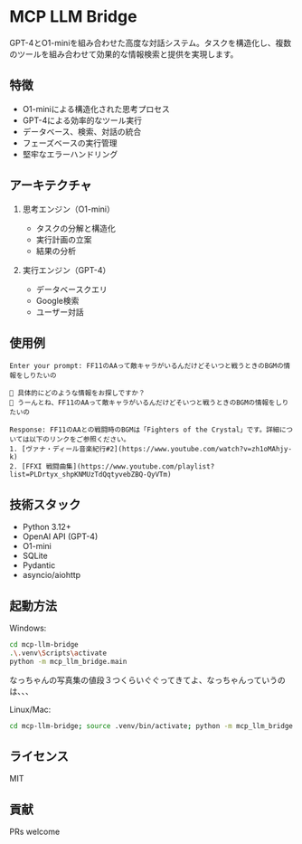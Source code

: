 # MCP LLM Bridge

GPT-4とO1-miniを組み合わせた高度な対話システム。タスクを構造化し、複数のツールを組み合わせて効果的な情報検索と提供を実現します。

## 特徴

- O1-miniによる構造化された思考プロセス
- GPT-4による効率的なツール実行
- データベース、検索、対話の統合
- フェーズベースの実行管理
- 堅牢なエラーハンドリング

## アーキテクチャ

1. 思考エンジン（O1-mini）
   - タスクの分解と構造化
   - 実行計画の立案
   - 結果の分析

2. 実行エンジン（GPT-4）
   - データベースクエリ
   - Google検索
   - ユーザー対話

## 使用例

```
Enter your prompt: FF11のAAって敵キャラがいるんだけどそいつと戦うときのBGMの情報をしりたいの

🤖 具体的にどのような情報をお探しですか？
👤 うーんとね、FF11のAAって敵キャラがいるんだけどそいつと戦うときのBGMの情報をしりたいの

Response: FF11のAAとの戦闘時のBGMは「Fighters of the Crystal」です。詳細については以下のリンクをご参照ください。
1. [ヴァナ・ディール音楽紀行#2](https://www.youtube.com/watch?v=zh1oMAhjy-k)
2. [FFXI 戦闘曲集](https://www.youtube.com/playlist?list=PLDrtyx_shpKNMUzTdQqtyvebZBQ-QyVTm)
```

## 技術スタック

- Python 3.12+
- OpenAI API (GPT-4)
- O1-mini
- SQLite
- Pydantic
- asyncio/aiohttp

## 起動方法

Windows:
```bash
cd mcp-llm-bridge
.\.venv\Scripts\activate
python -m mcp_llm_bridge.main
```

なっちゃんの写真集の値段３つくらいぐぐってきてよ、なっちゃんっていうのは、、、

Linux/Mac:
```bash
cd mcp-llm-bridge; source .venv/bin/activate; python -m mcp_llm_bridge.main
```

## ライセンス


MIT

## 貢献

PRs welcome
